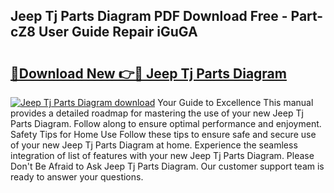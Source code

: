 ## Jeep Tj Parts Diagram PDF Download Free - Part-cZ8 User Guide Repair iGuGA

# <h2><a href="http://dft87uo.blite.top/?on=Jeep+Tj+Parts+Diagram">🔗Download New 👉🔴 Jeep Tj Parts Diagram</a></h2>

[![Jeep Tj Parts Diagram download](https://i.imgur.com/lujVjoI.png)](http://dft87uo.blite.top/?on=Jeep+Tj+Parts+Diagram)
Your Guide to Excellence This manual provides a detailed roadmap for mastering the use of your new Jeep Tj Parts Diagram. Follow along to ensure optimal performance and enjoyment. Safety Tips for Home Use Follow these tips to ensure safe and secure use of your new Jeep Tj Parts Diagram at home. Experience the seamless integration of list of features with your new Jeep Tj Parts Diagram. Please Don't Be Afraid to Ask Jeep Tj Parts Diagram. Our customer support team is ready to answer your questions.
